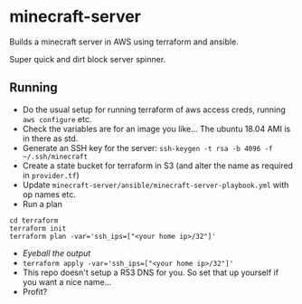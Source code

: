 # minecraft-server

Builds a minecraft server in AWS using terraform and ansible. 

Super quick and dirt block server spinner. 

## Running 
* Do the usual setup for running terraform of aws access creds, running `aws configure` etc.
* Check the variables are for an image you like... The ubuntu 18.04 AMI is in there as std.
* Generate an SSH key for the server: `ssh-keygen -t rsa -b 4096 -f ~/.ssh/minecraft`
* Create a state bucket for terraform in S3 (and alter the name as required in `provider.tf`)
* Update `minecraft-server/ansible/minecraft-server-playbook.yml` with op names etc.
* Run a plan
```
cd terraform
terraform init
terraform plan -var='ssh_ips=["<your home ip>/32"]'
```
* _Eyeball the output_
* `terraform apply -var='ssh_ips=["<your home ip>/32"]'`
* This repo doesn't setup a R53 DNS for you.  So set that up yourself if you want a nice name...
* Profit?
